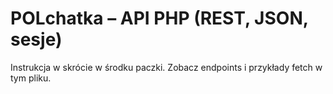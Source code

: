 # POLchatka – API PHP (REST, JSON, sesje)
Instrukcja w skrócie w środku paczki. Zobacz endpoints i przykłady fetch w tym pliku.
